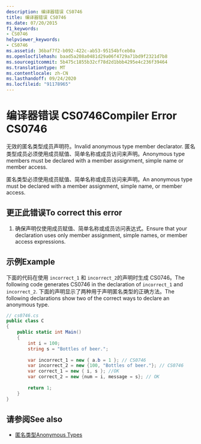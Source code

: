 ```yaml
---
description: 编译器错误 CS0746
title: 编译器错误 CS0746
ms.date: 07/20/2015
f1_keywords:
- CS0746
helpviewer_keywords:
- CS0746
ms.assetid: 36baf7f2-b092-422c-ab53-95154bfceb0a
ms.openlocfilehash: baad5a208a0481d29a06f4729a71bd9f2321d7b8
ms.sourcegitcommit: 5b475c1855b32cf78d2d1bbb4295e4c236f39464
ms.translationtype: MT
ms.contentlocale: zh-CN
ms.lasthandoff: 09/24/2020
ms.locfileid: "91178965"
---
```

# <a name="compiler-error-cs0746"></a><span data-ttu-id="ada33-103">编译器错误 CS0746</span><span class="sxs-lookup"><span data-stu-id="ada33-103">Compiler Error CS0746</span></span>

<span data-ttu-id="ada33-104">无效的匿名类型成员声明符。</span><span class="sxs-lookup"><span data-stu-id="ada33-104">Invalid anonymous type member declarator.</span></span> <span data-ttu-id="ada33-105">匿名类型成员必须使用成员赋值、简单名称或成员访问来声明。</span><span class="sxs-lookup"><span data-stu-id="ada33-105">Anonymous type members must be declared with a member assignment, simple name or member access.</span></span>  
  
 <span data-ttu-id="ada33-106">匿名类型必须使用成员赋值、简单名称或成员访问来声明。</span><span class="sxs-lookup"><span data-stu-id="ada33-106">An anonymous type must be declared with a member assignment, simple name, or member access.</span></span>  
  
## <a name="to-correct-this-error"></a><span data-ttu-id="ada33-107">更正此错误</span><span class="sxs-lookup"><span data-stu-id="ada33-107">To correct this error</span></span>  
  
1. <span data-ttu-id="ada33-108">确保声明仅使用成员赋值、简单名称或成员访问表达式。</span><span class="sxs-lookup"><span data-stu-id="ada33-108">Ensure that your declaration uses only member assignment, simple names, or member access expressions.</span></span>  
  
## <a name="example"></a><span data-ttu-id="ada33-109">示例</span><span class="sxs-lookup"><span data-stu-id="ada33-109">Example</span></span>  

 <span data-ttu-id="ada33-110">下面的代码在使用 `incorrect_1` 和 `incorrect_2`的声明时生成 CS0746。</span><span class="sxs-lookup"><span data-stu-id="ada33-110">The following code generates CS0746 in the declaration of `incorrect_1` and `incorrect_2`.</span></span> <span data-ttu-id="ada33-111">下面的声明显示了两种用于声明匿名类型的正确方法。</span><span class="sxs-lookup"><span data-stu-id="ada33-111">The following declarations show two of the correct ways to declare an anonymous type.</span></span>  
  
```csharp  
// cs0746.cs  
public class C  
{  
    public static int Main()  
    {  
        int i = 100;  
        string s = "Bottles of beer.";  
  
        var incorrect_1 = new { a.b = 1 }; // CS0746
        var incorrect_2 = new {100, "Bottles of beer."}; // CS0746  
        var correct_1 = new { i, s }; //OK  
        var correct_2 = new {num = i, message = s}; // OK  
  
        return 1;  
    }  
}  
```  
  
## <a name="see-also"></a><span data-ttu-id="ada33-112">请参阅</span><span class="sxs-lookup"><span data-stu-id="ada33-112">See also</span></span>

- [<span data-ttu-id="ada33-113">匿名类型</span><span class="sxs-lookup"><span data-stu-id="ada33-113">Anonymous Types</span></span>](../programming-guide/classes-and-structs/anonymous-types.md)
